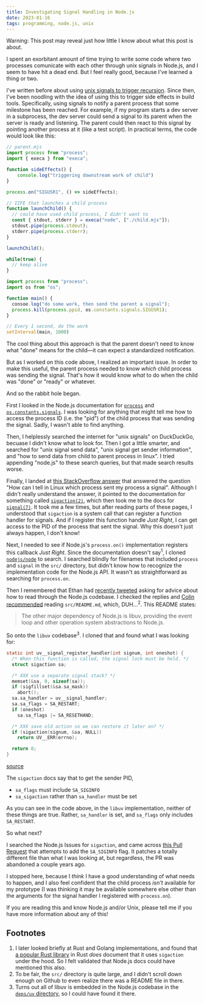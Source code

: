 ```yaml
---
title: Investigating Signal Handling in Node.js
date: 2023-01-16
tags: programming, node.js, unix
---
```


<aside>
    Warning: This post may reveal just how little I know about what this post is about.
</aside>

I spent an exorbitant amount of time trying to write some code where two processes
comunicate with each other through unix signals in Node.js, and I seem to have hit a dead
end. But I feel really good, because I've learned a thing or two.

I've written before about using [unix signals to trigger recursion][1]. Since then,
I've been noodling with the idea of using this to trigger side effects in build tools. Specifically,
using signals to notify a parent process that some milestone has been reached. For example,
if my program starts a dev server in a subprocess, the dev server could send a signal to its
parent when the server is ready and listening. The parent could then react to this signal by
pointing another process at it (like a test script). In practical terms, the code would look like
this:

```js
// parent.mjs
import process from "process";
import { execa } from "execa";

function sideEffects() {
    console.log("triggering downstream work of child")
}

process.on("SIGUSR1", () => sideEffects);

// IIFE that launches a child process
function launchChild() {
  // could have used child process, I didn't want to
  const { stdout, stderr } = execa("node", ["./child.mjs"]);
  stdout.pipe(process.stdout);
  stderr.pipe(process.stderr);
}

launchChild();

while(true) {
  // keep alive
}
```

```js
import process from "process";
import os from "os";

function main() {
  consoe.log("do some work, then send the parent a signal");
  process.kill(process.ppid, os.constants.signals.SIGUSR1);
}

// Every 1 second, do the work
setInterval(main, 1000)
```

The cool thing about this approach is that the parent doesn't need to know
what "done" means for the child&mdash;it can expect a standardized notification.

But as I worked on this code above, I realized an important issue. In order to make this useful,
the parent process needed to know _which_ child process was sending the signal. That's how
it would know _what_ to do when the child was "done" or "ready" or whatever.

And so the rabbit hole began.

First I looked in the Node.js documentation for [`process`][4] and [`os.constants.signals`][5].
I was looking for anything that might tell me how to access the process ID (i.e. the "pid") of the
child process that was sending the signal. Sadly, I wasn't able to find anything.

Then, I helplessly searched the internet for "unix signals" on DuckDuckGo, becuase I didn't know what to look for. Then I got a little smarter, and searched for "unix signal send data",
"unix signal get sender information", and "how to send data from child to parent process in linux".
I tried appending "node.js" to these search queries, but that made search results worse.

Finally, I landed at [this StackOverflow answer][2] that answered the question "How can I tell in Linux
which process sent my process a signal". Although I didn't really understand the answer,
it pointed to the documentation for something called [`sigaction(2)`][3], which then took me to
the docs for [`signal(7)`][6]. It took me a few times, but after reading parts of these pages,
I understood that `sigaction` is a system call that can register a function handler for signals.
And if I register this function handle _Just Right_, I can get access to the PID of the process
that sent the signal. Why this doesn't just always happen, I don't know!

Next, I needed to see if Node.js's `process.on()` implementation registers this callback _Just Right_.
Since the documentation doesn't say<sup>1</sup>, I cloned [`nodejs/node`][7] to search. I searched
blindly for filenames that included `process` and `signal` in the `src/` directory, but didn't know
how to recognize the implementation code for the Node.js API. It wasn't as straightforward as searching
for `process.on`.

Then I remembered that Ethan had [recently tweeted][8] asking for advice about how to read through the
Node.js codebase. I checked the replies and [Colin recommended][9] reading `src/README.md`, which,
DUH...<sup>2</sup>. This README states:

> The other major dependency of Node.js is libuv, providing
> the event loop and other operation system abstractions to Node.js.

So onto the `libuv` codebase<sup>3</sup>. I cloned that and found what I was looking for:

```c
static int uv__signal_register_handler(int signum, int oneshot) {
  /* When this function is called, the signal lock must be held. */
  struct sigaction sa;

  /* XXX use a separate signal stack? */
  memset(&sa, 0, sizeof(sa));
  if (sigfillset(&sa.sa_mask))
    abort();
  sa.sa_handler = uv__signal_handler;
  sa.sa_flags = SA_RESTART;
  if (oneshot)
    sa.sa_flags |= SA_RESETHAND;

  /* XXX save old action so we can restore it later on? */
  if (sigaction(signum, &sa, NULL))
    return UV__ERR(errno);

  return 0;
}
```

[source](https://github.com/libuv/libuv/blob/39f9189f345d0661af64d6f29b47d19f3cd70c0c/src/unix/signal.c#L224-L242)

The `sigaction` docs say that to get the sender PID,

- `sa_flags` must include `SA_SIGINFO`
- `sa_sigaction` rather than `sa_handler` must be set

As you can see in the code above, in the `libuv` implementation, neither of these things are true. Rather,
`sa_handler` is set, and `sa_flags` only includes `SA_RESTART`.

So what next?

I searched the Node.js Issues for `sigaction`, and came across [this Pull Request][10] that attempts to add the `SA_SIGINFO` flag. It patches a totally different file
than what I was looking at, but regardless, the PR was abandoned a couple years ago.

I stopped here, because I _think_ I have a good understanding of what needs to happen, and I also feel confident that the child process _isn't_ available for my
prototype (I was thinking it may be available somewhere else other than the arguments
for the signal handler I registered with `process.on`).

If you are reading this and know Node.js and/or Unix, please tell me if you have
more information about any of this!

## Footnotes

1. I later looked briefly at Rust and Golang implementations, and found that [a popular Rust library](https://docs.rs/signal-hook/latest/signal_hook/#signal-masks) in Rust _does_ document that it uses `sigaction` under the hood. So I felt validated that Node.js docs could have mentioned this also.
2. To be fair, the `src/` directory is quite large, and I didn't scroll down enough on Github to even
realize there was a README file in there.
1. Turns out all of libuv is embedded in the Node.js codebase in the [`deps/uv` directory][11], so I could have found it there.

[1]: /blog/2017/02/neat-recursion-trick-with-unix-signals
[2]: https://stackoverflow.com/a/8400532/986415
[3]: https://man7.org/linux/man-pages/man2/sigaction.2.html
[4]: https://nodejs.org/api/process.html#signal-events
[5]: https://nodejs.org/api/os.html#signal-constants
[6]: https://man7.org/linux/man-pages/man7/signal.7.html
[7]: https://github.com/nodejs/node
[8]: https://twitter.com/ArrowoodTech/status/1573388734514745346
[9]: https://twitter.com/cjihrig/status/1573396979954380801
[10]: https://github.com/nodejs/node/pull/34648
[11]: https://github.com/nodejs/node/tree/main/deps/uv
